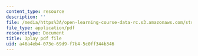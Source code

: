 ```yaml
---
content_type: resource
description: ''
file: /media/https%3A/open-learning-course-data-rc.s3.amazonaws.com/sts-081-innovation-systems-for-science-technology-energy-manufacturing-and-health-spring-2017/a46a4eb4073e69d9f7b45c0ff344b346_XGyUFPCwlPI.pdf
file_type: application/pdf
resourcetype: Document
title: 3play pdf file
uid: a46a4eb4-073e-69d9-f7b4-5c0ff344b346
---
```

